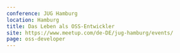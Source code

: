 ```yaml
---
conference: JUG Hamburg
location: Hamburg
title: Das Leben als OSS-Entwickler
site: https://www.meetup.com/de-DE/jug-hamburg/events/
page: oss-developer
---
```

